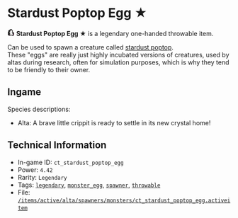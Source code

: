 # Stardust Poptop Egg ★

<img src="https://raw.githubusercontent.com/Ceterai/Enternia/main/items/active/alta/spawners/monsters/ct_stardust_poptop_egg.png" alt="Stardust Poptop Egg ★ icon" loading="lazy" height=16px width="auto" /> **Stardust Poptop Egg ★** is a legendary one-handed throwable item.

Can be used to spawn a creature called [stardust poptop](https://ceterai.github.io/MyEnternia/Wiki/stardustpoptop).  
These "eggs" are really just highly incubated versions of creatures, used by altas during research, often for simulation purposes, which is why they tend to be friendly to their owner.

## Ingame

Species descriptions:

- Alta: A brave little crippit is ready to settle in its new crystal home!

## Technical Information

- In-game ID: `ct_stardust_poptop_egg`
- Power: `4.42`
- Rarity: `Legendary`
- Tags: [`legendary`](https://ceterai.github.io/MyEnternia/Wiki/Tags/Legendary), [`monster_egg`](https://ceterai.github.io/MyEnternia/Wiki/Tags/MonsterEgg), [`spawner`](https://ceterai.github.io/MyEnternia/Wiki/Tags/Spawner), [`throwable`](https://ceterai.github.io/MyEnternia/Wiki/Tags/Throwable)
- File: [`/items/active/alta/spawners/monsters/ct_stardust_poptop_egg.activeitem`](https://github.com/Ceterai/Enternia/blob/main/items/active/alta/spawners/monsters/ct_stardust_poptop_egg.activeitem)
